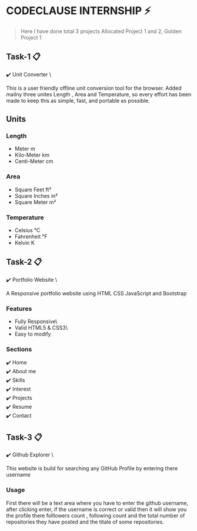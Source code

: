 # CODECLAUSE INTERNSHIP ⚡️ 
> Here I have done total 3 projects Allocated Project 1 and 2, Golden Project 1

## Task-1 📋
✔️ Unit Converter \ 

This is a user friendly offline unit conversion tool for the browser. Added mailny three unites Length , Area and Temperature, so every effort has been made to keep this as simple, fast, and portable as possible.


## Units

### Length
* Meter m
* Kilo-Meter km
* Centi-Meter cm

### Area
* Square Feet ft²
* Square Inches in²
* Square Meter m²

### Temperature
* Celsius °C
* Fahrenheit °F
* Kelvin K

## Task-2 📋
✔️ Portfolio Website \ 

A Responsive portfolio website using HTML CSS JavaScript and Bootstrap


### Features 
 * Fully Responsive\
 * Valid HTML5 & CSS3\
 * Easy to modify

### Sections 
✔️ Home\
✔️ About me\
✔️ Skills \
✔️ Interest\
✔️ Projects \
✔️ Resume \
✔️ Contact 

## Task-3 📋
✔️ Github Explorer \ 

This website is build for searching any GitHub Profile by entering there username

### Usage
First there will be a text area where you have to enter the github username, after clicking enter, if the username is correct or valid then it will show you the profile there folllowers count , following count and the total number of repositories they have posted and the titale of some repositories.


